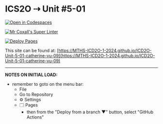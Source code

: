 # ICS2O ⇢ Unit #5-01

[![Open in Codespaces](https://classroom.github.com/assets/launch-codespace-2972f46106e565e64193e422d61a12cf1da4916b45550586e14ef0a7c637dd04.svg)](https://classroom.github.com/open-in-codespaces?assignment_repo_id=19206230)

[![Mr Coxall's Super Linter](https://github.com/MTHS-ICD2O-1-2024/ICD2O-Unit-5-01-catherine-vu-09/workflows/Mr%20Coxall's%20Super%20Linter/badge.svg)](https://github.com/MTHS-ICD2O-1-2024/ICD2O-Unit-5-01-catherine-vu-09/actions)

[![Deploy Pages](https://github.com/MTHS-ICD2O-1-2024/ICD2O-Unit-5-01-catherine-vu-09/workflows/Deploy%20Pages/badge.svg)](https://github.com/MTHS-ICD2O-1-2024/ICD2O-Unit-5-01-catherine-vu-09/actions)

This site can be found at: [https://MTHS-ICD2O-1-2024.github.io/ICD2O-Unit-5-01-catherine-vu-09](https://MTHS-ICD2O-1-2024.github.io/ICD2O-Unit-5-01-catherine-vu-09)

---

**NOTES ON INITIAL LOAD:**
- remember to goto on the menu bar:
  - File
  - Go to Repository
  - ⚙ Settings
  - 🗔 Pages
    - then from the "Deploy from a branch ▼" button, select "GitHub Actions"
